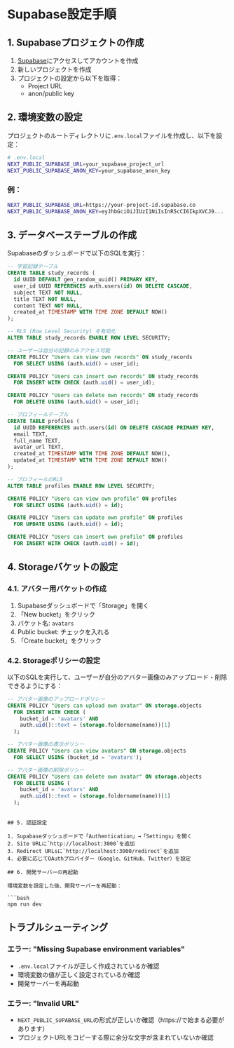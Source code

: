 # Supabase設定手順

## 1. Supabaseプロジェクトの作成

1. [Supabase](https://supabase.com)にアクセスしてアカウントを作成
2. 新しいプロジェクトを作成
3. プロジェクトの設定から以下を取得：
   - Project URL
   - anon/public key

## 2. 環境変数の設定

プロジェクトのルートディレクトリに`.env.local`ファイルを作成し、以下を設定：

```bash
# .env.local
NEXT_PUBLIC_SUPABASE_URL=your_supabase_project_url
NEXT_PUBLIC_SUPABASE_ANON_KEY=your_supabase_anon_key
```

### 例：
```bash
NEXT_PUBLIC_SUPABASE_URL=https://your-project-id.supabase.co
NEXT_PUBLIC_SUPABASE_ANON_KEY=eyJhbGciOiJIUzI1NiIsInR5cCI6IkpXVCJ9...
```

## 3. データベーステーブルの作成

Supabaseのダッシュボードで以下のSQLを実行：

```sql
-- 学習記録テーブル
CREATE TABLE study_records (
  id UUID DEFAULT gen_random_uuid() PRIMARY KEY,
  user_id UUID REFERENCES auth.users(id) ON DELETE CASCADE,
  subject TEXT NOT NULL,
  title TEXT NOT NULL,
  content TEXT NOT NULL,
  created_at TIMESTAMP WITH TIME ZONE DEFAULT NOW()
);

-- RLS (Row Level Security) を有効化
ALTER TABLE study_records ENABLE ROW LEVEL SECURITY;

-- ユーザーは自分の記録のみアクセス可能
CREATE POLICY "Users can view own records" ON study_records
  FOR SELECT USING (auth.uid() = user_id);

CREATE POLICY "Users can insert own records" ON study_records
  FOR INSERT WITH CHECK (auth.uid() = user_id);

CREATE POLICY "Users can delete own records" ON study_records
  FOR DELETE USING (auth.uid() = user_id);

-- プロフィールテーブル
CREATE TABLE profiles (
  id UUID REFERENCES auth.users(id) ON DELETE CASCADE PRIMARY KEY,
  email TEXT,
  full_name TEXT,
  avatar_url TEXT,
  created_at TIMESTAMP WITH TIME ZONE DEFAULT NOW(),
  updated_at TIMESTAMP WITH TIME ZONE DEFAULT NOW()
);

-- プロフィールのRLS
ALTER TABLE profiles ENABLE ROW LEVEL SECURITY;

CREATE POLICY "Users can view own profile" ON profiles
  FOR SELECT USING (auth.uid() = id);

CREATE POLICY "Users can update own profile" ON profiles
  FOR UPDATE USING (auth.uid() = id);

CREATE POLICY "Users can insert own profile" ON profiles
  FOR INSERT WITH CHECK (auth.uid() = id);
```

## 4. Storageバケットの設定

### 4.1. アバター用バケットの作成

1. Supabaseダッシュボードで「Storage」を開く
2. 「New bucket」をクリック
3. バケット名: `avatars`
4. Public bucket: チェックを入れる
5. 「Create bucket」をクリック

### 4.2. Storageポリシーの設定

以下のSQLを実行して、ユーザーが自分のアバター画像のみアップロード・削除できるようにする：

```sql
-- アバター画像のアップロードポリシー
CREATE POLICY "Users can upload own avatar" ON storage.objects
  FOR INSERT WITH CHECK (
    bucket_id = 'avatars' AND 
    auth.uid()::text = (storage.foldername(name))[1]
  );

-- アバター画像の表示ポリシー
CREATE POLICY "Users can view avatars" ON storage.objects
  FOR SELECT USING (bucket_id = 'avatars');

-- アバター画像の削除ポリシー
CREATE POLICY "Users can delete own avatar" ON storage.objects
  FOR DELETE USING (
    bucket_id = 'avatars' AND 
    auth.uid()::text = (storage.foldername(name))[1]
  );
```
```

## 5. 認証設定

1. Supabaseダッシュボードで「Authentication」→「Settings」を開く
2. Site URLに`http://localhost:3000`を追加
3. Redirect URLsに`http://localhost:3000/redirect`を追加
4. 必要に応じてOAuthプロバイダー（Google、GitHub、Twitter）を設定

## 6. 開発サーバーの再起動

環境変数を設定した後、開発サーバーを再起動：

```bash
npm run dev
```

## トラブルシューティング

### エラー: "Missing Supabase environment variables"
- `.env.local`ファイルが正しく作成されているか確認
- 環境変数の値が正しく設定されているか確認
- 開発サーバーを再起動

### エラー: "Invalid URL"
- `NEXT_PUBLIC_SUPABASE_URL`の形式が正しいか確認（https://で始まる必要があります）
- プロジェクトURLをコピーする際に余分な文字が含まれていないか確認 